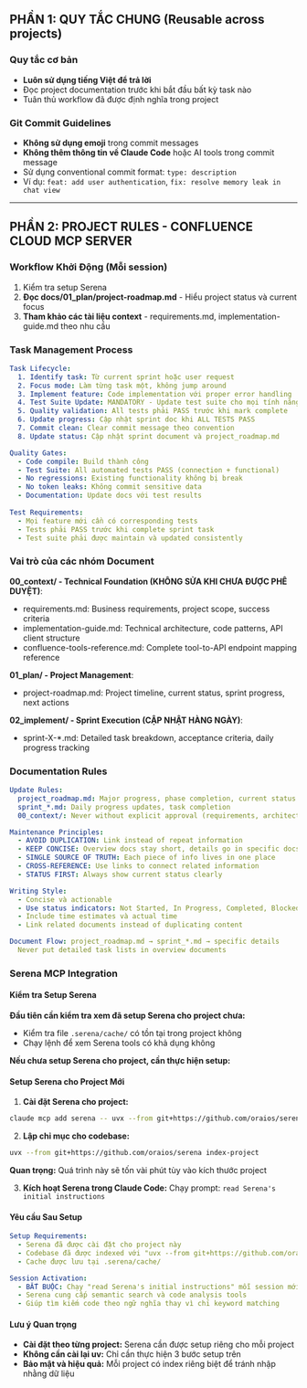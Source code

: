 ## PHẦN 1: QUY TẮC CHUNG (Reusable across projects)

### Quy tắc cơ bản

- **Luôn sử dụng tiếng Việt để trả lời**
- Đọc project documentation trước khi bắt đầu bất kỳ task nào
- Tuân thủ workflow đã được định nghĩa trong project

### Git Commit Guidelines

- **Không sử dụng emoji** trong commit messages
- **Không thêm thông tin về Claude Code** hoặc AI tools trong commit message
- Sử dụng conventional commit format: `type: description`
- Ví dụ: `feat: add user authentication`, `fix: resolve memory leak in chat view`

---

## PHẦN 2: PROJECT RULES - CONFLUENCE CLOUD MCP SERVER

### Workflow Khởi Động (Mỗi session)

1. Kiểm tra setup Serena
2. **Đọc docs/01_plan/project-roadmap.md** - Hiểu project status và current focus
3. **Tham khảo các tài liệu context** - requirements.md, implementation-guide.md theo nhu cầu

### Task Management Process

```yaml
Task Lifecycle:
  1. Identify task: Từ current sprint hoặc user request
  2. Focus mode: Làm từng task một, không jump around
  3. Implement feature: Code implementation với proper error handling
  4. Test Suite Update: MANDATORY - Update test suite cho mọi tính năng mới
  5. Quality validation: All tests phải PASS trước khi mark complete
  6. Update progress: Cập nhật sprint doc khi ALL TESTS PASS
  7. Commit clean: Clear commit message theo convention
  8. Update status: Cập nhật sprint document và project_roadmap.md

Quality Gates:
  - Code compile: Build thành công
  - Test Suite: All automated tests PASS (connection + functional)
  - No regressions: Existing functionality không bị break
  - No token leaks: Không commit sensitive data
  - Documentation: Update docs với test results
  
Test Requirements:
  - Mọi feature mới cần có corresponding tests
  - Tests phải PASS trước khi complete sprint task
  - Test suite phải được maintain và updated consistently
```

### Vai trò của các nhóm Document

**00_context/ - Technical Foundation (KHÔNG SỬA KHI CHƯA ĐƯỢC PHÊ DUYỆT)**:
- requirements.md: Business requirements, project scope, success criteria
- implementation-guide.md: Technical architecture, code patterns, API client structure
- confluence-tools-reference.md: Complete tool-to-API endpoint mapping reference

**01_plan/ - Project Management**:
- project-roadmap.md: Project timeline, current status, sprint progress, next actions

**02_implement/ - Sprint Execution (CẬP NHẬT HÀNG NGÀY)**:
- sprint-X-*.md: Detailed task breakdown, acceptance criteria, daily progress tracking

### Documentation Rules

```yaml
Update Rules:
  project_roadmap.md: Major progress, phase completion, current status
  sprint_*.md: Daily progress updates, task completion
  00_context/: Never without explicit approval (requirements, architecture, API specs)

Maintenance Principles:
  - AVOID DUPLICATION: Link instead of repeat information
  - KEEP CONCISE: Overview docs stay short, details go in specific docs
  - SINGLE SOURCE OF TRUTH: Each piece of info lives in one place
  - CROSS-REFERENCE: Use links to connect related information
  - STATUS FIRST: Always show current status clearly

Writing Style:
  - Concise và actionable
  - Use status indicators: Not Started, In Progress, Completed, Blocked
  - Include time estimates và actual time
  - Link related documents instead of duplicating content

Document Flow: project_roadmap.md → sprint_*.md → specific details
  Never put detailed task lists in overview documents
```

### Serena MCP Integration

#### Kiểm tra Setup Serena

**Đầu tiên cần kiểm tra xem đã setup Serena cho project chưa:**
- Kiểm tra file `.serena/cache/` có tồn tại trong project không
- Chạy lệnh để xem Serena tools có khả dụng không

**Nếu chưa setup Serena cho project, cần thực hiện setup:**

#### Setup Serena cho Project Mới

1. **Cài đặt Serena cho project:**
```bash
claude mcp add serena -- uvx --from git+https://github.com/oraios/serena serena-mcp-server --context ide-assistant --project $(pwd)
```

2. **Lập chỉ mục cho codebase:**
```bash
uvx --from git+https://github.com/oraios/serena index-project
```
**Quan trọng:** Quá trình này sẽ tốn vài phút tùy vào kích thước project

3. **Kích hoạt Serena trong Claude Code:**
Chạy prompt: `read Serena's initial instructions`

#### Yêu cầu Sau Setup

```yaml
Setup Requirements:
  - Serena đã được cài đặt cho project này
  - Codebase đã được indexed với "uvx --from git+https://github.com/oraios/serena index-project"
  - Cache được lưu tại .serena/cache/

Session Activation:
  - BẮT BUỘC: Chạy "read Serena's initial instructions" mỗi session mới
  - Serena cung cấp semantic search và code analysis tools
  - Giúp tìm kiếm code theo ngữ nghĩa thay vì chỉ keyword matching
```

#### Lưu ý Quan trọng
- **Cài đặt theo từng project:** Serena cần được setup riêng cho mỗi project
- **Không cần cài lại uv:** Chỉ cần thực hiện 3 bước setup trên
- **Bảo mật và hiệu quả:** Mỗi project có index riêng biệt để tránh nhập nhằng dữ liệu